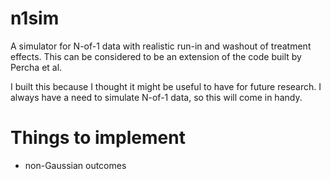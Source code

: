 # n1sim 

A simulator for N-of-1 data with realistic run-in and washout of treatment effects. This can be considered to be an extension of the code built by Percha et al. 

I built this because I thought it might be useful to have for future research. I always have a need to simulate N-of-1 data, so this will come in handy.

# Things to implement

- non-Gaussian outcomes